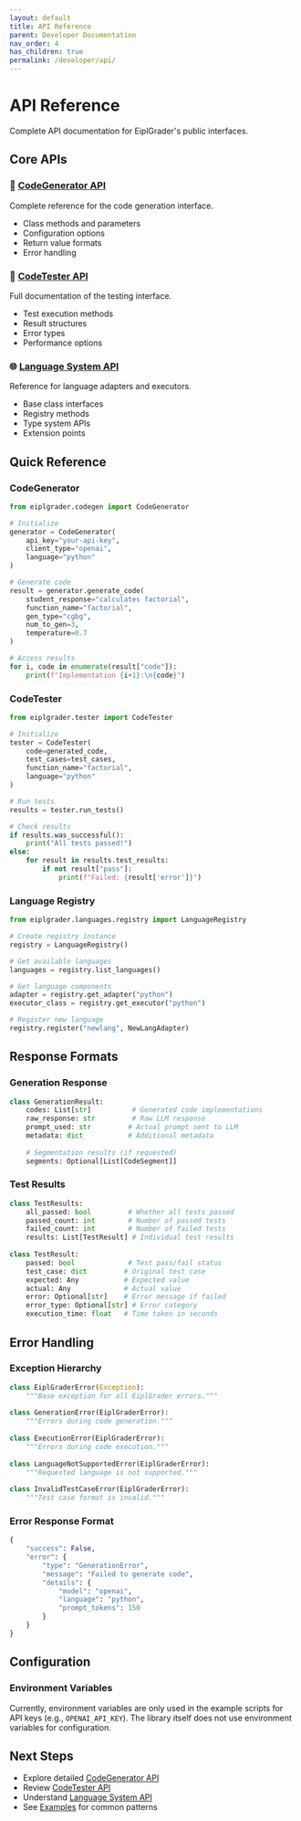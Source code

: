 ```yaml
---
layout: default
title: API Reference
parent: Developer Documentation
nav_order: 4
has_children: true
permalink: /developer/api/
---
```


# API Reference

Complete API documentation for EiplGrader's public interfaces.

## Core APIs

### 📝 [CodeGenerator API](codegen-api.html)
Complete reference for the code generation interface.
- Class methods and parameters
- Configuration options
- Return value formats
- Error handling

### 🧪 [CodeTester API](tester-api.html)
Full documentation of the testing interface.
- Test execution methods
- Result structures
- Error types
- Performance options

### 🌐 [Language System API](language-api.html)
Reference for language adapters and executors.
- Base class interfaces
- Registry methods
- Type system APIs
- Extension points

## Quick Reference

### CodeGenerator

```python
from eiplgrader.codegen import CodeGenerator

# Initialize
generator = CodeGenerator(
    api_key="your-api-key",
    client_type="openai",
    language="python"
)

# Generate code
result = generator.generate_code(
    student_response="calculates factorial",
    function_name="factorial",
    gen_type="cgbg",
    num_to_gen=3,
    temperature=0.7
)

# Access results
for i, code in enumerate(result["code"]):
    print(f"Implementation {i+1}:\n{code}")
```

### CodeTester

```python
from eiplgrader.tester import CodeTester

# Initialize
tester = CodeTester(
    code=generated_code,
    test_cases=test_cases,
    function_name="factorial",
    language="python"
)

# Run tests
results = tester.run_tests()

# Check results
if results.was_successful():
    print("All tests passed!")
else:
    for result in results.test_results:
        if not result["pass"]:
            print(f"Failed: {result['error']}")
```

### Language Registry

```python
from eiplgrader.languages.registry import LanguageRegistry

# Create registry instance
registry = LanguageRegistry()

# Get available languages
languages = registry.list_languages()

# Get language components
adapter = registry.get_adapter("python")
executor_class = registry.get_executor("python")

# Register new language
registry.register("newlang", NewLangAdapter)
```

## Response Formats

### Generation Response

```python
class GenerationResult:
    codes: List[str]          # Generated code implementations
    raw_response: str         # Raw LLM response
    prompt_used: str         # Actual prompt sent to LLM
    metadata: dict           # Additional metadata
    
    # Segmentation results (if requested)
    segments: Optional[List[CodeSegment]]
```

### Test Results

```python
class TestResults:
    all_passed: bool         # Whether all tests passed
    passed_count: int        # Number of passed tests
    failed_count: int        # Number of failed tests
    results: List[TestResult] # Individual test results
    
class TestResult:
    passed: bool             # Test pass/fail status
    test_case: dict         # Original test case
    expected: Any           # Expected value
    actual: Any             # Actual value
    error: Optional[str]    # Error message if failed
    error_type: Optional[str] # Error category
    execution_time: float   # Time taken in seconds
```

## Error Handling

### Exception Hierarchy

```python
class EiplGraderError(Exception):
    """Base exception for all EiplGrader errors."""
    
class GenerationError(EiplGraderError):
    """Errors during code generation."""
    
class ExecutionError(EiplGraderError):
    """Errors during code execution."""
    
class LanguageNotSupportedError(EiplGraderError):
    """Requested language is not supported."""
    
class InvalidTestCaseError(EiplGraderError):
    """Test case format is invalid."""
```

### Error Response Format

```python
{
    "success": False,
    "error": {
        "type": "GenerationError",
        "message": "Failed to generate code",
        "details": {
            "model": "openai",
            "language": "python",
            "prompt_tokens": 150
        }
    }
}
```

## Configuration

### Environment Variables

Currently, environment variables are only used in the example scripts for API keys (e.g., `OPENAI_API_KEY`). The library itself does not use environment variables for configuration.

## Next Steps

- Explore detailed [CodeGenerator API](codegen-api.html)
- Review [CodeTester API](tester-api.html)
- Understand [Language System API](language-api.html)
- See [Examples](examples.html) for common patterns